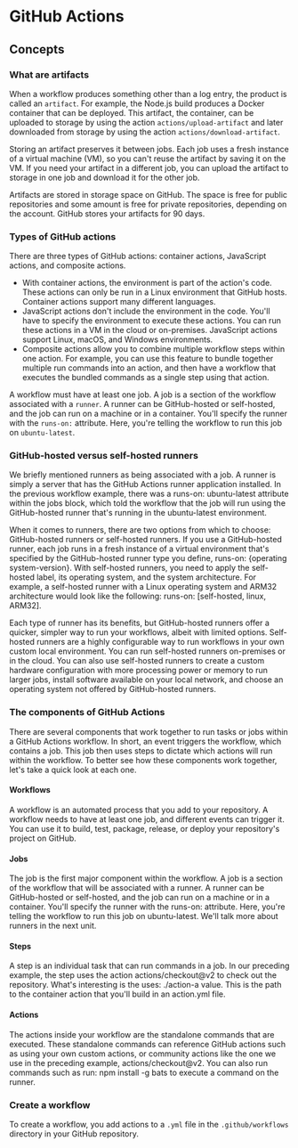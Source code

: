 # GitHub Actions

## Concepts

### What are artifacts
When a workflow produces something other than a log entry, the product is called an `artifact`. For example, the Node.js build produces a Docker container that can be deployed. This artifact, the container, can be uploaded to storage by using the action `actions/upload-artifact` and later downloaded from storage by using the action `actions/download-artifact`.

Storing an artifact preserves it between jobs. Each job uses a fresh instance of a virtual machine (VM), so you can't reuse the artifact by saving it on the VM. If you need your artifact in a different job, you can upload the artifact to storage in one job and download it for the other job.

Artifacts are stored in storage space on GitHub. The space is free for public repositories and some amount is free for private repositories, depending on the account. GitHub stores your artifacts for 90 days.

### Types of GitHub actions
There are three types of GitHub actions: container actions, JavaScript actions, and composite actions.
- With container actions, the environment is part of the action's code. These actions can only be run in a Linux environment that GitHub hosts. Container actions support many different languages.
- JavaScript actions don't include the environment in the code. You'll have to specify the environment to execute these actions. You can run these actions in a VM in the cloud or on-premises. JavaScript actions support Linux, macOS, and Windows environments.
- Composite actions allow you to combine multiple workflow steps within one action. For example, you can use this feature to bundle together multiple run commands into an action, and then have a workflow that executes the bundled commands as a single step using that action.

A workflow must have at least one job. A job is a section of the workflow associated with a `runner`. A runner can be GitHub-hosted or self-hosted, and the job can run on a machine or in a container. You'll specify the runner with the `runs-on:` attribute. Here, you're telling the workflow to run this job on `ubuntu-latest`.

### GitHub-hosted versus self-hosted runners
We briefly mentioned runners as being associated with a job. A runner is simply a server that has the GitHub Actions runner application installed. In the previous workflow example, there was a runs-on: ubuntu-latest attribute within the jobs block, which told the workflow that the job will run using the GitHub-hosted runner that's running in the ubuntu-latest environment.

When it comes to runners, there are two options from which to choose: GitHub-hosted runners or self-hosted runners. If you use a GitHub-hosted runner, each job runs in a fresh instance of a virtual environment that's specified by the GitHub-hosted runner type you define, runs-on: {operating system-version}. With self-hosted runners, you need to apply the self-hosted label, its operating system, and the system architecture. For example, a self-hosted runner with a Linux operating system and ARM32 architecture would look like the following: runs-on: [self-hosted, linux, ARM32].

Each type of runner has its benefits, but GitHub-hosted runners offer a quicker, simpler way to run your workflows, albeit with limited options. Self-hosted runners are a highly configurable way to run workflows in your own custom local environment. You can run self-hosted runners on-premises or in the cloud. You can also use self-hosted runners to create a custom hardware configuration with more processing power or memory to run larger jobs, install software available on your local network, and choose an operating system not offered by GitHub-hosted runners.

### The components of GitHub Actions
There are several components that work together to run tasks or jobs within a GitHub Actions workflow. In short, an event triggers the workflow, which contains a job. This job then uses steps to dictate which actions will run within the workflow. To better see how these components work together, let's take a quick look at each one.

#### Workflows
A workflow is an automated process that you add to your repository. A workflow needs to have at least one job, and different events can trigger it. You can use it to build, test, package, release, or deploy your repository's project on GitHub.

#### Jobs
The job is the first major component within the workflow. A job is a section of the workflow that will be associated with a runner. A runner can be GitHub-hosted or self-hosted, and the job can run on a machine or in a container. You'll specify the runner with the runs-on: attribute. Here, you're telling the workflow to run this job on ubuntu-latest. We'll talk more about runners in the next unit.

#### Steps
A step is an individual task that can run commands in a job. In our preceding example, the step uses the action actions/checkout@v2 to check out the repository. What's interesting is the uses: ./action-a value. This is the path to the container action that you'll build in an action.yml file.

#### Actions
The actions inside your workflow are the standalone commands that are executed. These standalone commands can reference GitHub actions such as using your own custom actions, or community actions like the one we use in the preceding example, actions/checkout@v2. You can also run commands such as run: npm install -g bats to execute a command on the runner.

### Create a workflow
To create a workflow, you add actions to a `.yml` file in the `.github/workflows` directory in your GitHub repository.
